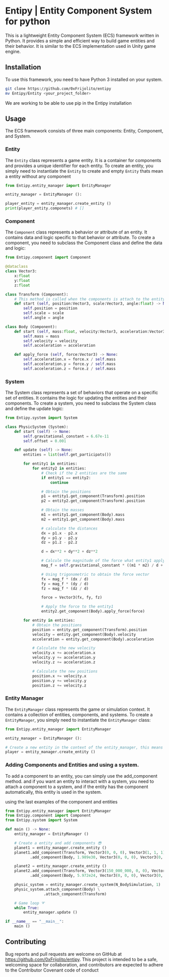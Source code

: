 # Entipy | Entity Component System for python

This is a lightweight Entity Component System (ECS) framework written in Python. It provides a simple and efficient way to build game entities and their behavior. It is similar to the ECS implementation used in Unity game engine.

## Installation

To use this framework, you need to have Python 3 installed on your system.

```bash
git clone https://github.com/0xFrijolito/entipy
mv Entipy/Entity <your_project_folder>
```

We are working to be able to use pip in the Entipy installation

## Usage

The ECS framework consists of three main components: Entity, Component, and System.

### Entity 

The `Entity` class represents a game entity. It is a container for components and provides a unique identifier for each entity. To create an entity, you simply need to instantiate the `Entity` to create and empty `Entity` thats mean a entity without any component

```python
from Entipy.entity_manager import EntityManager

entity_manager = EntityManager ():

player_entity = entity_manager.create_entity ()
print(player_entity.componets) # []
```

### Component

The `Component` class represents a behavior or attribute of an entity. It contains data and logic specific to that behavior or attribute. To create a component, you need to subclass the Component class and define the data and logic:

```python
from Entipy.component import Component

@dataclass
class Vector3:
    x:float
    y:float
    z:float

class Transform (Component):
    # This method is called when the components is attach to the entity
    def start (self, position:Vector3, scale:Vector3, angle:float) -> None:
        self.position = position
        self.scale = scale
        self.angle = angle

class Body (Component):
    def start (self, mass:float, velocity:Vector3, acceleration:Vector3) -> None:
        self.mass = mass
        self.velocity = velocity
        self.acceleration = acceleration

    def apply_force (self, force:Vector3) -> None:
        self.acceleration.x = force.x / self.mass
        self.acceleration.y = force.y / self.mass
        self.acceleration.z = force.z / self.mass
```

### System

The System class represents a set of behaviors that operate on a specific set of entities. It contains the logic for updating the entities and their components. To create a system, you need to subclass the System class and define the update logic:

```python
from Entipy.system import System

class PhysicSystem (System):
    def start (self) -> None:
        self.gravitational_constant = 6.67e-11
        self.offset = 0.001             

    def update (self) -> None:
        entities = list(self.get_participats())

        for entity1 in entities:
            for entity2 in entities:
                # Check if the 2 entities are the same 
                if entity1 == entity2:
                    continue

                # Obtain the positions
                p1 = entity1.get_component(Transform).position
                p2 = entity2.get_component(Transform).position

                # Obtain the masses
                m1 = entity1.get_component(Body).mass
                m2 = entity1.get_component(Body).mass

                # calculate the distances
                dx = p1.x - p2.x
                dy = p1.y - p2.y
                dz = p1.z - p2.z

                d = dx**2 + dy**2 + dz**2

                # Calcule the magnitude of the force what entity1 apply over entity2 
                mag_f = self.gravitational_constant * ((m1 * m2) / d + self.offset)

                # Using trigonometric to obtain the force vector
                fx = mag_f * (dx / d)
                fy = mag_f * (dy / d)
                fz = mag_f * (dz / d)

                force = Vector3(fx, fy, fz)

                # Apply the force to the entity1
                entity2.get_component(Body).apply_force(force)

        for entity in entities:
            # Obtain the positions
            position = entity.get_component(Transform).position
            velocity = entity.get_component(Body).velocity
            acceleration = entity.get_component(Body).acceleration

            # Calculate the new velocity
            velocity.x += acceleration.x
            velocity.y += acceleration.y
            velocity.z += acceleration.z

            # Calculate the new positions
            position.x += velocity.x
            position.y += velocity.y
            position.z += velocity.z
```

### Entity Manager 

The `EntityManager` class represents the game or simulation context. It contains a collection of entities, components, and systems. To create a `EntityManager`, you simply need to instantiate the `EntityManager` class:

```python
from Entipy.entity_manager import EntityManager

entity_manager = EntityManager ():

# Create a new entity in the context of the entity_manager, this means this entity only interact with other entities of the same manager
player = entity_manager.create_entity ()
```

### Adding Components and Entities and using a system.

To add a component to an entity, you can simply use the add_component method. and if you want an entity to interact with a system, you need to attach a component to a system, and if the entity has the component automatically, this entity is used in the system.

using the last examples of the component and entities 

```python
from Entipy.entity_manager import EntityManager
from Entipy.component import Component
from Entipy.system import System

def main () -> None:
    entity_manager = EntityManager ()

    # Create a entity and add components 😎
    planet1 = entity_manager.create_entity ()
    planet1.add_component(Transform, Vector3(0, 0, 0), Vector3(1, 1, 1), 0) \
           .add_component(Body, 1.989e30, Vector3(0, 0, 0), Vector3(0, 0, 0))

    planet2 = entity_manager.create_entity ()
    planet2.add_component(Transform, Vector3(150_000_000, 0, 0), Vector3(1, 1, 1), 0) \
           .add_component(Body, 5.972e24, Vector3(0, 0, 0), Vector3(0, 0, 0))

    physic_system = entity_manager.create_system(N_BodySimulation, 1)
    physic_system.attach_component(Body) \
                 .attach_component(Transform)

    # Game loop ➰
    while True:
        entity_manager.update ()

if __name__ == "__main__":
    main ()
```

## Contributing

Bug reports and pull requests are welcome on GitHub at https://github.com/0xFrijolito/entipy. This project is intended to be a safe, welcoming space for collaboration, and contributors are expected to adhere to the Contributor Covenant code of conduct
